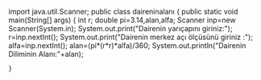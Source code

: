 import java.util.Scanner;
public class daireninalanı {
    public static void main(String[] args) {
        int r;
        double pi=3.14,alan,alfa;
        Scanner inp=new Scanner(System.in);
        System.out.print("Dairenin yarıçapını giriniz:");
        r=inp.nextInt();
        System.out.print("Dairenin merkez açı ölçüsünü giriniz :");
        alfa=inp.nextInt();
        alan=(pi*(r*r)*alfa)/360;
        System.out.println("Dairenin Diliminin Alanı:"+alan);

    }
